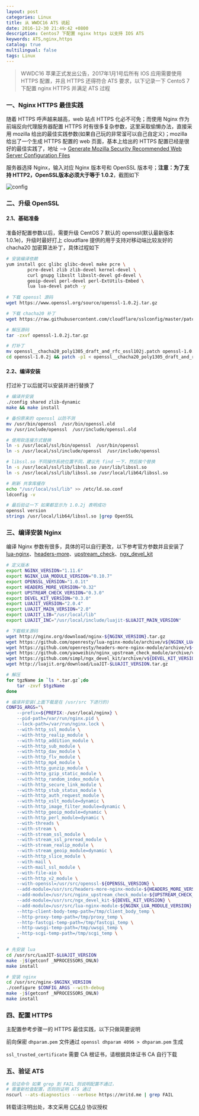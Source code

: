 ```yaml
---
layout: post
categories: Linux
title: 从 WWDC16 ATS 说起
date: 2016-12-30 21:49:42 +0800
description: Centos7 下配置 nginx https 以支持 IOS ATS
keywords: ATS,nginx,https
catalog: true
multilingual: false
tags: Linux
---
```


> WWDC16 苹果正式发出公告，2017年1月1号后所有 IOS 应用需要使用 HTTPS 配置，并且 HTTPS 还得符合 ATS 要求，以下记录一下 CentoS 7 下配置 nginx HTTPS 并满足 ATS 过程


### 一、Nginx HTTPS 最佳实践

随着 HTTPS 呼声越来越高，web 站点 HTTPS 化必不可免；而使用 Nginx 作为前端反向代理服务器配置 HTTPS 时有很多复杂参数，这里采取偷懒办法，直接采用 mozilla 给出的最佳实践参数(如果自己玩的非常溜可以自己自定义)；mozilla 给出了一个生成 HTTPS 配置的 web 页面，基本上给出的 HTTPS 配置已经是很好的最佳实践了，地址 --> [Generate Mozilla Security Recommended Web Server Configuration Files](https://mozilla.github.io/server-side-tls/ssl-config-generator/)

服务器选择 Nginx，输入对应 Nginx 版本号和 OpenSSL 版本号；**注意：为了支持 HTTP2，OpenSSL版本必须大于等于 1.0.2**，截图如下

![config](https://cdn.oss.link/markdown/z5umu.jpg)

### 二、升级 OpenSSL

#### 2.1、基础准备

准备好配置参数以后，需要升级 CentOS 7 默认的 openssl(默认最新版本 1.0.1e)，升级时最好打上 cloudflare 提供的用于支持对移动端比较友好的 chacha20 加密算法补丁，具体过程如下

``` sh
# 安装编译依赖
yum install gcc glibc glibc-devel make pcre \
        pcre-devel zlib zlib-devel kernel-devel \
        curl gnupg libxslt libxslt-devel gd-devel \
        geoip-devel perl-devel perl-ExtUtils-Embed \
        lua lua-devel patch -y
        
# 下载 openssl 源码
wget https://www.openssl.org/source/openssl-1.0.2j.tar.gz

# 下载 chacha20 补丁
wget https://raw.githubusercontent.com/cloudflare/sslconfig/master/patches/openssl__chacha20_poly1305_draft_and_rfc_ossl102j.patch

# 解压源码
tar -zxvf openssl-1.0.2j.tar.gz

# 打补丁
mv openssl__chacha20_poly1305_draft_and_rfc_ossl102j.patch openssl-1.0.2j
cd openssl-1.0.2j && patch -p1 < openssl__chacha20_poly1305_draft_and_rfc_ossl102j.patch
```

#### 2.2、编译安装

打过补丁以后就可以安装并进行替换了

``` sh
# 编译并安装
./config shared zlib-dynamic
make && make install

# 备份原来的 openssl 以防不测
mv /usr/bin/openssl  /usr/bin/openssl.old
mv /usr/include/openssl  /usr/include/openssl.old

# 使用软连接方式替换
ln -s /usr/local/ssl/bin/openssl  /usr/bin/openssl
ln -s /usr/local/ssl/include/openssl  /usr/include/openssl

# libssl.so 不同操作系统位置不同，建议先 find 一下，然后挨个替换
ln -s /usr/local/ssl/lib/libssl.so /usr/lib/libssl.so
ln -s /usr/local/ssl/lib/libssl.so /usr/local/lib64/libssl.so

# 刷新 共享库缓存
echo "/usr/local/ssl/lib" >> /etc/ld.so.conf
ldconfig -v

# 最后验证一下 如果都显示为 1.0.2j 表明成功
openssl version
strings /usr/local/lib64/libssl.so |grep OpenSSL
```

### 三、编译安装 Nginx

编译 Nginx 参数有很多，具体的可以自行更改，以下参考官方参数并且安装了 [lua-nginx](https://github.com/openresty/lua-nginx-module)、[headers-more](https://github.com/openresty/headers-more)、[upstream_check](https://github.com/yaoweibin/nginx_upstream_check_module)、[ngx_devel_kit](https://github.com/simpl/ngx_devel_kit)

``` sh
# 定义版本
export NGINX_VERSION="1.11.6"
export NGINX_LUA_MODULE_VERSION="0.10.7"
export OPENSSL_VERSION="1.0.1t"
export HEADERS_MORE_VERSION="0.32"
export UPSTREAM_CHECK_VERSION="0.3.0"
export DEVEL_KIT_VERSION="0.3.0"
export LUAJIT_VERSION="2.0.4"
export LUAJIT_MAIN_VERSION="2.0"
export LUAJIT_LIB="/usr/local/lib"
export LUAJIT_INC="/usr/local/include/luajit-$LUAJIT_MAIN_VERSION"

# 下载相关源码
wget http://nginx.org/download/nginx-${NGINX_VERSION}.tar.gz
wget https://github.com/openresty/lua-nginx-module/archive/v${NGINX_LUA_MODULE_VERSION}.tar.gz -O lua-nginx-module-v${NGINX_LUA_MODULE_VERSION}.tar.gz
wget https://github.com/openresty/headers-more-nginx-module/archive/v${HEADERS_MORE_VERSION}.tar.gz
wget https://github.com/yaoweibin/nginx_upstream_check_module/archive/v${UPSTREAM_CHECK_VERSION}.tar.gz
wget https://github.com/simpl/ngx_devel_kit/archive/v${DEVEL_KIT_VERSION}.tar.gz -O ngx_devel_kit-v${DEVEL_KIT_VERSION}.tar.gz
wget http://luajit.org/download/LuaJIT-$LUAJIT_VERSION.tar.gz

# 解压
for tgzName in `ls *.tar.gz`;do
    tar -zxvf $tgzName
done

# 编译并安装(上面下载是在 /usr/src 下进行的)
CONFIG_ARGS="\
    --prefix=${PREFIX:-/usr/local/nginx} \
    --pid-path=/var/run/nginx.pid \
    --lock-path=/var/run/nginx.lock \
    --with-http_ssl_module \
    --with-http_realip_module \
    --with-http_addition_module \
    --with-http_sub_module \
    --with-http_dav_module \
    --with-http_flv_module \
    --with-http_mp4_module \
    --with-http_gunzip_module \
    --with-http_gzip_static_module \
    --with-http_random_index_module \
    --with-http_secure_link_module \
    --with-http_stub_status_module \
    --with-http_auth_request_module \
    --with-http_xslt_module=dynamic \
    --with-http_image_filter_module=dynamic \
    --with-http_geoip_module=dynamic \
    --with-http_perl_module=dynamic \
    --with-threads \
    --with-stream \
    --with-stream_ssl_module \
    --with-stream_ssl_preread_module \
    --with-stream_realip_module \
    --with-stream_geoip_module=dynamic \
    --with-http_slice_module \
    --with-mail \
    --with-mail_ssl_module \
    --with-file-aio \
    --with-http_v2_module \
    --with-openssl=/usr/src/openssl-${OPENSSL_VERSION} \
    --add-module=/usr/src/headers-more-nginx-module-${HEADERS_MORE_VERSION} \
    --add-module=/usr/src/nginx_upstream_check_module-${UPSTREAM_CHECK_VERSION} \
    --add-module=/usr/src/ngx_devel_kit-${DEVEL_KIT_VERSION} \
    --add-module=/usr/src/lua-nginx-module-${NGINX_LUA_MODULE_VERSION} \
    --http-client-body-temp-path=/tmp/client_body_temp \
    --http-proxy-temp-path=/tmp/proxy_temp \
    --http-fastcgi-temp-path=/tmp/fastcgi_temp \
    --http-uwsgi-temp-path=/tmp/uwsgi_temp \
    --http-scgi-temp-path=/tmp/scgi_temp \
    "

# 先安装 lua
cd /usr/src/LuaJIT-$LUAJIT_VERSION
make -j$(getconf _NPROCESSORS_ONLN)
make install

# 安装 nginx
cd /usr/src/nginx-$NGINX_VERSION
./configure $CONFIG_ARGS --with-debug
make -j$(getconf _NPROCESSORS_ONLN)
make install
```

### 四、配置 HTTPS

主配置参考步骤一的 HTTPS 最佳实践，以下只做简要说明

前向保密 `dhparam.pem` 文件通过 `openssl dhparam 4096 > dhparam.pem` 生成

`ssl_trusted_certificate` 需要 CA 根证书，请根据具体证书 CA 自行下载

### 五、验证 ATS

``` sh
# 验证命令 如果 grep 到 FAIL 则说明配置不通过，
# 需重新检查配置，否则则证明 ATS 通过
nscurl --ats-diagnostics --verbose https://mritd.me | grep FAIL
```


转载请注明出处，本文采用 [CC4.0](http://creativecommons.org/licenses/by-nc-nd/4.0/) 协议授权
